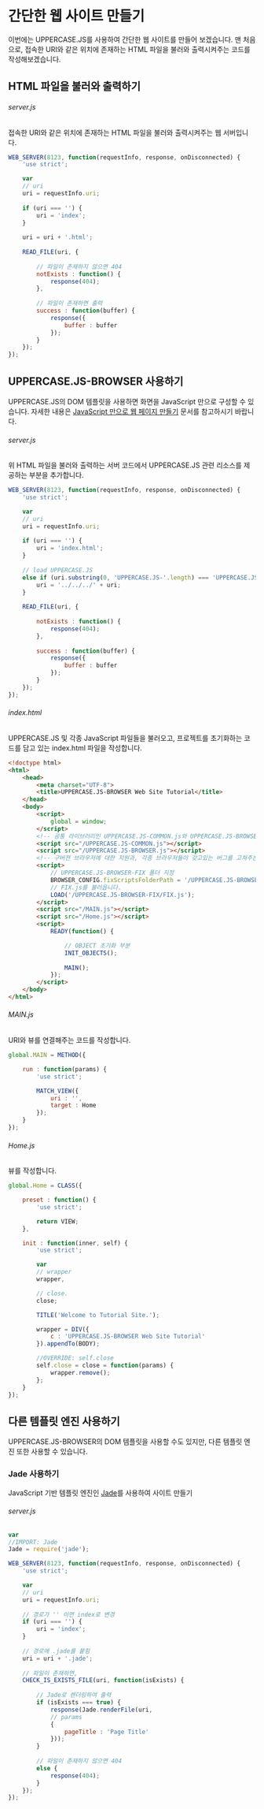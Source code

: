 # 간단한 웹 사이트 만들기
이번에는 UPPERCASE.JS를 사용하여 간단한 웹 사이트를 만들어 보겠습니다. 맨 처음으로, 접속한 URI와 같은 위치에 존재하는 HTML 파일을 불러와 출력시켜주는 코드를 작성해보겠습니다.

## HTML 파일을 불러와 출력하기

###### server.js
접속한 URI와 같은 위치에 존재하는 HTML 파일을 불러와 출력시켜주는 웹 서버입니다.

```javascript
WEB_SERVER(8123, function(requestInfo, response, onDisconnected) {
	'use strict';

	var
	// uri
	uri = requestInfo.uri;
	
	if (uri === '') {
		uri = 'index';
	}
	
	uri = uri + '.html';
	
	READ_FILE(uri, {
		
        // 파일이 존재하지 않으면 404
		notExists : function() {
			response(404);
		},
		
        // 파일이 존재하면 출력
		success : function(buffer) {
			response({
				buffer : buffer
			});
		}
	});
});
```

## UPPERCASE.JS-BROWSER 사용하기
UPPERCASE.JS의 DOM 템플릿을 사용하면 화면을 JavaScript 만으로 구성할 수 있습니다. 자세한 내용은 [JavaScript 만으로 웹 페이지 만들기](../JS_WEB_PAGE.md) 문서를 참고하시기 바랍니다.

###### server.js
위 HTML 파일을 불러와 출력하는 서버 코드에서 UPPERCASE.JS 관련 리소스를 제공하는 부분을 추가합니다.

```javascript
WEB_SERVER(8123, function(requestInfo, response, onDisconnected) {
	'use strict';

	var
	// uri
	uri = requestInfo.uri;
	
	if (uri === '') {
		uri = 'index.html';
	}
	
	// load UPPERCASE.JS
	else if (uri.substring(0, 'UPPERCASE.JS-'.length) === 'UPPERCASE.JS-') {
		uri = '../../../' + uri;
	}
	
	READ_FILE(uri, {
		
		notExists : function() {
			response(404);
		},
		
		success : function(buffer) {
			response({
				buffer : buffer
			});
		}
	});
});
```

###### index.html
UPPERCASE.JS 및 각종 JavaScript 파일들을 불러오고, 프로젝트를 초기화하는 코드를 담고 있는 index.html 파일을 작성합니다.

```html
<!doctype html>
<html>
	<head>
		<meta charset="UTF-8">
		<title>UPPERCASE.JS-BROWSER Web Site Tutorial</title>
	</head>
	<body>
		<script>
		    global = window;
		</script>
		<!-- 공통 라이브러리인 UPPERCASE.JS-COMMON.js와 UPPERCASE.JS-BROWSER.js를 불러옵니다. -->
		<script src="/UPPERCASE.JS-COMMON.js"></script>
		<script src="/UPPERCASE.JS-BROWSER.js"></script>
		<!-- 구버젼 브라우저에 대한 지원과, 각종 브라우저들이 갖고있는 버그를 고쳐주는 BROWSER-FIX를 불러옵니다. -->
		<script>
			// UPPERCASE.JS-BROWSER-FIX 폴더 지정
		    BROWSER_CONFIG.fixScriptsFolderPath = '/UPPERCASE.JS-BROWSER-FIX';
		    // FIX.js를 불러옵니다.
		    LOAD('/UPPERCASE.JS-BROWSER-FIX/FIX.js');
		</script>
		<script src="/MAIN.js"></script>
		<script src="/Home.js"></script>
		<script>
			READY(function() {

				// OBJECT 초기화 부분
				INIT_OBJECTS();
				
				MAIN();
			});
		</script>
	</body>
</html>
```

###### MAIN.js
URI와 뷰를 연결해주는 코드를 작성합니다.

```javascript
global.MAIN = METHOD({

	run : function(params) {
		'use strict';

		MATCH_VIEW({
			uri : '',
			target : Home
		});
	}
});
```

###### Home.js
뷰를 작성합니다.

```javascript
global.Home = CLASS({

	preset : function() {
		'use strict';

		return VIEW;
	},

	init : function(inner, self) {
		'use strict';

		var
		// wrapper
		wrapper,

		// close.
		close;

		TITLE('Welcome to Tutorial Site.');

		wrapper = DIV({
			c : 'UPPERCASE.JS-BROWSER Web Site Tutorial'
		}).appendTo(BODY);

		//OVERRIDE: self.close
		self.close = close = function(params) {
			wrapper.remove();
		};
	}
});
```

## 다른 템플릿 엔진 사용하기
UPPERCASE.JS-BROWSER의 DOM 템플릿을 사용할 수도 있지만, 다른 템플릿 엔진 또한 사용할 수 있습니다.

### Jade 사용하기
JavaScript 기반 템플릿 엔진인 [Jade](http://jade-lang.com)를 사용하여 사이트 만들기

###### server.js
```javascript
var
//IMPORT: Jade
Jade = require('jade');

WEB_SERVER(8123, function(requestInfo, response, onDisconnected) {
	'use strict';

	var
	// uri
	uri = requestInfo.uri;
	
    // 경로가 '' 이면 index로 변경
	if (uri === '') {
		uri = 'index';
	}
	
    // 경로에 .jade를 붙힘
	uri = uri + '.jade';
	
    // 파일이 존재하면,
	CHECK_IS_EXISTS_FILE(uri, function(isExists) {
		
        // Jade로 렌더링하여 출력
		if (isExists === true) {
			response(Jade.renderFile(uri,
			// params	
			{
				pageTitle : 'Page Title'
			}));
		}
        
        // 파일이 존재하지 않으면 404
        else {
			response(404);
		}
	});
});
```
